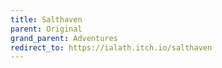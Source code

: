 ```yaml
---
title: Salthaven
parent: Original
grand_parent: Adventures
redirect_to: https://ialath.itch.io/salthaven
---
```

